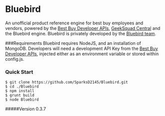 # Bluebird
An unofficial product reference engine for best buy employees and vendors, powered by the [Best Buy Developer APIs], [GeekSquad Central] and the Bluebird engine. Bluebird is privately developed by the [Bluebird team].

###Requirements
Bluebird requires NodeJS, and an installation of MongoDB. Developers will need a development API Key from the [Best Buy Developer APIs], injected either as an environment variable or stored within config.js.

### Quick Start
    $ git clone https://github.com/SparksD2145/Bluebird.git
    $ cd ./Bluebird
    $ npm install
    $ grunt build
    $ node Bluebird
    

#####Version
0.3.7


[Best Buy Developer APIs]:http://developer.bestbuy.com
[Bluebird Team]:http://bluebird.website/team
[GeekSquad Central]:http://bluebird.website/team